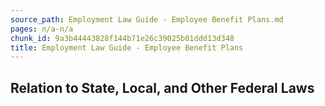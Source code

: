 ```yaml
---
source_path: Employment Law Guide - Employee Benefit Plans.md
pages: n/a-n/a
chunk_id: 9a3b44443828f144b71e26c39025b01ddd13d348
title: Employment Law Guide - Employee Benefit Plans
---
```

## Relation to State, Local, and Other Federal Laws
